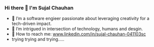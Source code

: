 ### Hi there 👋 I'm Sujal Chauhan

<!--
**laiyumi/laiyumi** is a ✨ _special_ ✨ repository because its `README.md` (this file) appears on your GitHub profile.
-->

- 🌽 I’m a software engieer passionate about leveraging creativity for a tech-driven impact.
- 👀 I’m intrigued in intersection of technology, humans and desgin.
- 📮 How to reach me:  www.linkedin.com/in/sujal-chauhan-041103sc
- trying trying and trying.....
